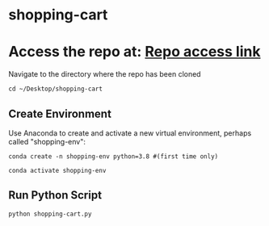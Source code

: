 # shopping-cart

# Access the repo at: [Repo access link](https://github.com/abhisheksn/shopping-cart)

Navigate to the directory where the repo has been cloned

```
cd ~/Desktop/shopping-cart
```

## Create Environment
Use Anaconda to create and activate a new virtual environment, perhaps called "shopping-env":
```
conda create -n shopping-env python=3.8 #(first time only)
```
```
conda activate shopping-env
```

## Run Python Script
```
python shopping-cart.py
```

